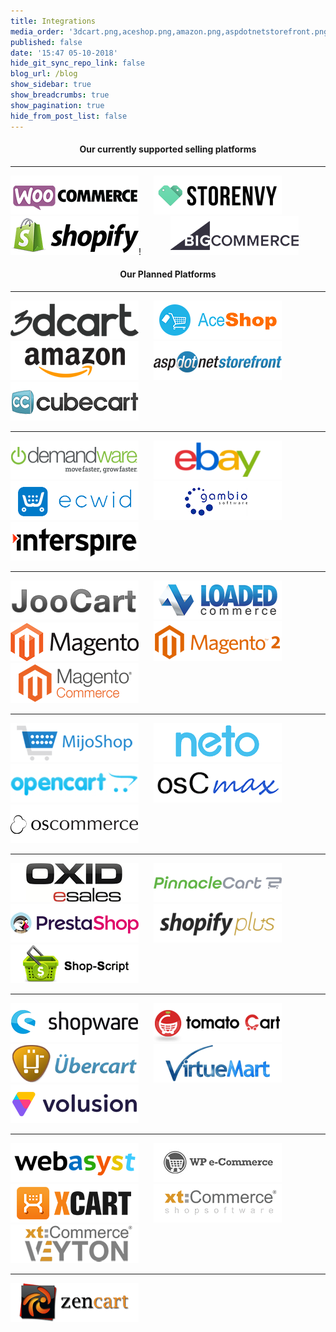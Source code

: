 ```yaml
---
title: Integrations
media_order: '3dcart.png,aceshop.png,amazon.png,aspdotnetstorefront.png,bigcommerce.png,cs-cart.png,cubecart.png,demandware.png,ebay.png,ecwid.png,etsy.png,gambio.png,interspire.png,joocart.png,loaded-commerce.png,magento.png,magento2.png,magento-cc.png,mijoshop.png,neto.png,opencart.png,oscmax.png,oscommerce.png,oxid.png,pinnacle-cart.png,prestashop.png,shopify.png,shopify-plus.png,shop-script.png,shopware.png,storenvy.png,tomatocart.png,ubercart.png,virtuemart.png,volusion.png,webasyst.png,woocommerce.png,wpe-commerce.png,x-cart.png,xt-commerce.png,xt-commerce-veyton.png,zen-cart.png'
published: false
date: '15:47 05-10-2018'
hide_git_sync_repo_link: false
blog_url: /blog
show_sidebar: true
show_breadcrumbs: true
show_pagination: true
hide_from_post_list: false
---
```


<div style="text-align:center"><h4>Our currently supported selling platforms</h4></div>

***

![](woocommerce.png)&nbsp;&nbsp;&nbsp;&nbsp;&nbsp;&nbsp;![](storenvy.png)&nbsp;&nbsp;&nbsp;&nbsp;&nbsp;&nbsp;![](shopify.png)!&nbsp;&nbsp;&nbsp;&nbsp;&nbsp;&nbsp;[](etsy.png)&nbsp;&nbsp;&nbsp;&nbsp;&nbsp;&nbsp;![](bigcommerce.png)


 <div style="text-align:center"><h4>Our Planned Platforms</h4></div>

***
![](3dcart.png)&nbsp;&nbsp;&nbsp;&nbsp;&nbsp;&nbsp;![](aceshop.png)&nbsp;&nbsp;&nbsp;&nbsp;&nbsp;&nbsp;![](amazon.png)&nbsp;&nbsp;&nbsp;&nbsp;&nbsp;&nbsp;![](aspdotnetstorefront.png)&nbsp;&nbsp;&nbsp;&nbsp;&nbsp;&nbsp;![](cubecart.png)
***
![](demandware.png)&nbsp;&nbsp;&nbsp;&nbsp;&nbsp;&nbsp;![](ebay.png)&nbsp;&nbsp;&nbsp;&nbsp;&nbsp;&nbsp;![](ecwid.png)&nbsp;&nbsp;&nbsp;&nbsp;&nbsp;&nbsp;![](gambio.png)&nbsp;&nbsp;&nbsp;&nbsp;&nbsp;&nbsp;![](interspire.png)
***
![](joocart.png)&nbsp;&nbsp;&nbsp;&nbsp;&nbsp;&nbsp;![](loaded-commerce.png)&nbsp;&nbsp;&nbsp;&nbsp;&nbsp;&nbsp;![](magento.png)&nbsp;&nbsp;&nbsp;&nbsp;&nbsp;&nbsp;![](magento2.png)&nbsp;&nbsp;&nbsp;&nbsp;&nbsp;&nbsp;![](magento-cc.png)
***
![](mijoshop.png)&nbsp;&nbsp;&nbsp;&nbsp;&nbsp;&nbsp;![](neto.png)&nbsp;&nbsp;&nbsp;&nbsp;&nbsp;&nbsp;![](opencart.png)&nbsp;&nbsp;&nbsp;&nbsp;&nbsp;&nbsp;![](oscmax.png)&nbsp;&nbsp;&nbsp;&nbsp;&nbsp;&nbsp;![](oscommerce.png)
***
![](oxid.png)&nbsp;&nbsp;&nbsp;&nbsp;&nbsp;&nbsp;![](pinnacle-cart.png)&nbsp;&nbsp;&nbsp;&nbsp;&nbsp;&nbsp;![](prestashop.png)&nbsp;&nbsp;&nbsp;&nbsp;&nbsp;&nbsp;![](shopify-plus.png)&nbsp;&nbsp;&nbsp;&nbsp;&nbsp;&nbsp;![](shop-script.png)
***
![](shopware.png)&nbsp;&nbsp;&nbsp;&nbsp;&nbsp;&nbsp;![](tomatocart.png)&nbsp;&nbsp;&nbsp;&nbsp;&nbsp;&nbsp;![](ubercart.png)&nbsp;&nbsp;&nbsp;&nbsp;&nbsp;&nbsp;![](virtuemart.png)&nbsp;&nbsp;&nbsp;&nbsp;&nbsp;&nbsp;![](volusion.png)
***
![](webasyst.png)&nbsp;&nbsp;&nbsp;&nbsp;&nbsp;&nbsp;![](wpe-commerce.png)&nbsp;&nbsp;&nbsp;&nbsp;&nbsp;&nbsp;![](x-cart.png)&nbsp;&nbsp;&nbsp;&nbsp;&nbsp;&nbsp;![](xt-commerce.png)&nbsp;&nbsp;&nbsp;&nbsp;&nbsp;&nbsp;![](xt-commerce-veyton.png)
***
![](zen-cart.png)
